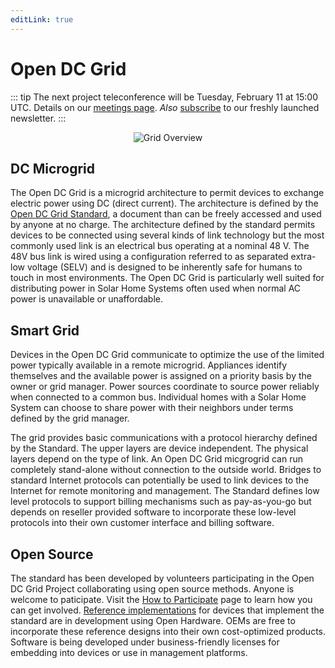 ```yaml
---
editLink: true
---
```


# Open DC Grid
::: tip
The next project teleconference will be Tuesday, February 11 at 15:00 UTC. Details on our [meetings page](./meetings). *Also* [subscribe](https://buttondown.email/jlgula) to our freshly launched newsletter.
:::
<center>

![Grid Overview](./images/grid-overview.svg)

</center>

## DC Microgrid
The Open DC Grid is a microgrid architecture to permit devices to exchange electric power using DC (direct current). The architecture is defined by the [Open DC Grid Standard](./standard), a document than can be freely accessed and used by anyone at no charge.
The architecture defined by the standard permits devices to be connected using several kinds of link technology but the most commonly used link is an electrical bus operating at a nominal 48 V.
The 48V bus link is wired using a configuration referred to as separated extra-low voltage (SELV) and is designed to be inherently safe for humans to touch in most environments.
The Open DC Grid is particularly well suited for distributing power in Solar Home Systems often used when normal AC power is unavailable or unaffordable.

## Smart Grid
Devices in the Open DC Grid communicate to optimize the use of the limited power typically available in a remote microgrid. Appliances identify themselves and the available power is assigned on a priority basis by the owner or grid manager.
Power sources coordinate to source power reliably when connected to a common bus. Individual homes with a Solar Home System can choose to share power with their neighbors under terms defined by the grid manager.

The grid provides basic communications with a protocol hierarchy defined by the Standard. The upper layers are device independent. The physical layers depend on the type of link.
An Open DC Grid micgrogrid can run completely stand-alone without connection to the outside world. Bridges to standard Internet protocols can potentially be used to link devices to the Internet for remote monitoring and management.
The Standard defines low level protocols to support billing mechanisms such as pay-as-you-go but depends on reseller provided software to incorporate these low-level protocols
into their own customer interface and billing software.

## Open Source
The standard has been developed by volunteers participating in the Open DC Grid Project collaborating using open source methods. Anyone is welcome to paticipate. Visit the [How to Participate](./contributing) page to learn how you can get involved.
[Reference implementations](./implementation) for devices that implement the standard are in development using Open Hardware. OEMs are free to incorporate these reference designs into their own cost-optimized products.
Software is being developed under business-friendly licenses for embedding into devices or use in management platforms.
